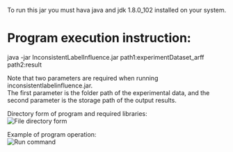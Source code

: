 To run this jar you must hava java and jdk 1.8.0_102 installed on your system.

# Program execution instruction:
java -jar InconsistentLabelInfluence.jar path1:experimentDataset_arff path2:result

Note that two parameters are required when running inconsistentlabelinfluence.jar.  
The first parameter is the folder path of the experimental data, and the second parameter is the storage path of the output results.

Directory form of program and required libraries:  
![File directory form](https://github.com/sticeran/InconsistentLabels/blob/master/RQ2%20and%20RQ3%20experimental%20data%20and%20program/img/File%20directory%20form.png)

Example of program operation:  
![Run command](https://github.com/sticeran/InconsistentLabels/blob/master/RQ2%20and%20RQ3%20experimental%20data%20and%20program/img/Run%20command.png)